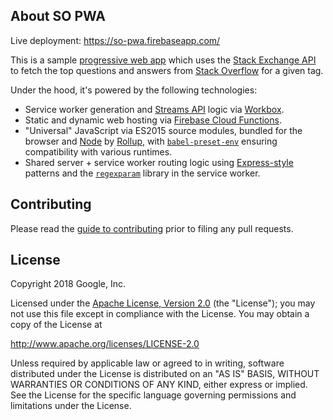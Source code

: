 ## About SO PWA

Live deployment: https://so-pwa.firebaseapp.com/

This is a sample
[progressive web app](https://developers.google.com/web/progressive-web-apps/)
which uses the [Stack Exchange API](https://api.stackexchange.com/) to fetch the
top questions and answers from [Stack Overflow](https://stackoverflow.com/) for
a given tag.

Under the hood, it's powered by the following technologies:

- Service worker generation and [Streams API](https://streams.spec.whatwg.org/)
logic via [Workbox](https://developers.google.com/web/tools/workbox/).
- Static and dynamic web hosting via
[Firebase Cloud Functions](https://firebase.google.com/docs/functions/).
- "Universal" JavaScript via ES2015 source modules, bundled for the browser and
[Node](https://nodejs.org/) by [Rollup](https://rollupjs.org/), with
[`babel-preset-env`](https://babeljs.io/docs/plugins/preset-env/) ensuring
compatibility with various runtimes.
- Shared server + service worker routing logic using
[Express-style](https://expressjs.com/en/guide/routing.html) patterns and the
[`regexparam`](https://github.com/lukeed/regexparam) library in the service
worker.

## Contributing

Please read the [guide to contributing](CONTRIBUTING.md) prior to filing any
pull requests.

## License

Copyright 2018 Google, Inc.

Licensed under the [Apache License, Version 2.0](LICENSE) (the "License");
you may not use this file except in compliance with the License. You may
obtain a copy of the License at

  http://www.apache.org/licenses/LICENSE-2.0

Unless required by applicable law or agreed to in writing, software
distributed under the License is distributed on an "AS IS" BASIS,
WITHOUT WARRANTIES OR CONDITIONS OF ANY KIND, either express or implied.
See the License for the specific language governing permissions and
limitations under the License.
